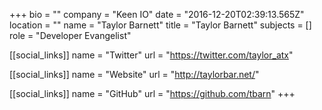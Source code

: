 +++
bio = ""
company = "Keen IO"
date = "2016-12-20T02:39:13.565Z"
location = ""
name = "Taylor Barnett"
title = "Taylor Barnett"
subjects = []
role = "Developer Evangelist"

[[social_links]]
  name = "Twitter"
  url = "https://twitter.com/taylor_atx"

[[social_links]]
  name = "Website"
  url = "http://taylorbar.net/"

[[social_links]]
  name = "GitHub"
  url = "https://github.com/tbarn"
+++
